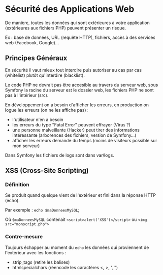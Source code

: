 # Sécurité des Applications Web

De manière, toutes les données qui sont extérieures à votre application (extérieures aux fichiers PHP) peuvent présenter un risque.

Ex : base de données, URL (requête HTTP), fichiers, accès à des services web (Facebook, Google)...

## Principes Généraux

En sécurité il vaut mieux tout interdire puis autoriser au cas par cas (whitelist) plutôt qu'interdire (blacklist).

Le code PHP ne devrait pas être accesible au travers du serveur web, sous Symfony la racine du serveur est le dossier web, les fichiers PHP ne sont pas à l'intérieur (src).

En développement on a besoin d'afficher les erreurs, en production on logue les erreurs (on ne les affiche pas) :

* l'utilisateur n'en a besoin
* les erreurs du type "Fatal Error" peuvent effrayer (Virus ?)
* une personne malveillante (Hacker) peut tirer des informations intéressante (arborences des fichiers, version de Symfony...)
* afficher les erreurs demande du temps (moins de visiteurs possible sur mon serveur)

Dans Symfony les fichiers de logs sont dans var/logs.

## XSS (Cross-Site Scripting)

### Définition

Se produit quand quelque vient de l'extérieur et fini dans la réponse HTTP (echo).

Par exemple : `echo $maDonneesMySQL`;

Où `$maDonneesMySQL` contenait `<script>alert('XSS')</script>` ou `<img src="monscript.php">`

### Contre-mesure

Toujours échapper au moment du `echo` les données qui proviennent de l'extérieur avec les fonctions :

* strip_tags (retire les balises)
* htmlspecialchars (réencode les caractères <, >, ', ")
